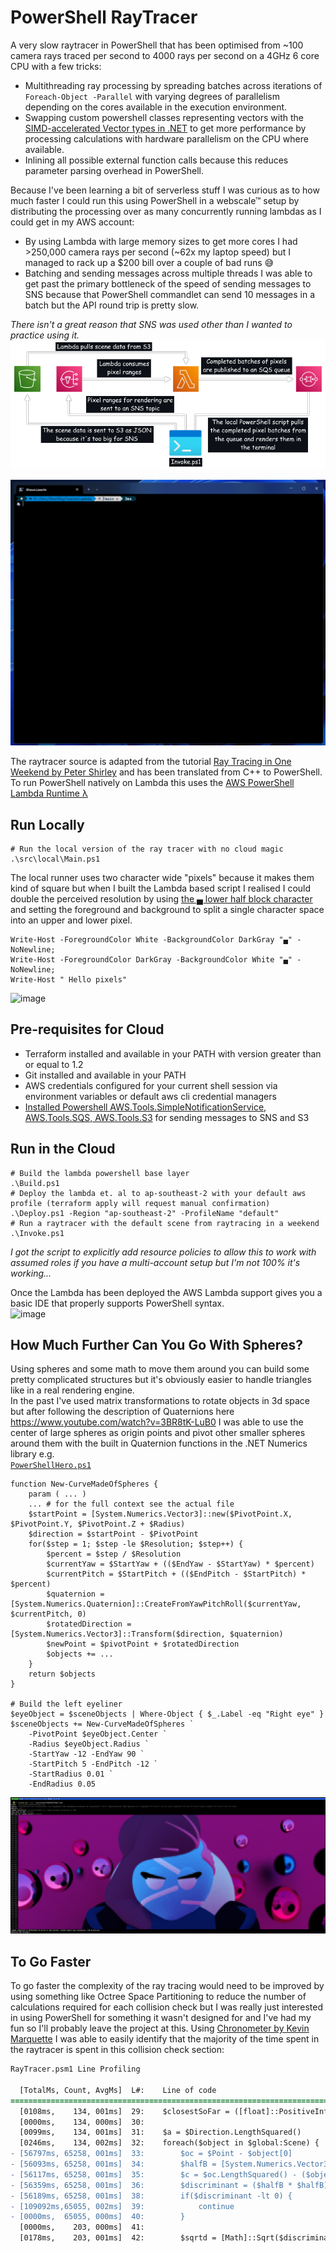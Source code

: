 # PowerShell RayTracer
A very slow raytracer in PowerShell that has been optimised from ~100 camera rays traced per second to 4000 rays per second on a 4GHz 6 core CPU with a few tricks:
 - Multithreading ray processing by spreading batches across iterations of `Foreach-Object -Parallel` with varying degrees of parallelism depending on the cores available in the execution environment.
 - Swapping custom powershell classes representing vectors with the [SIMD-accelerated Vector types in .NET](https://docs.microsoft.com/en-us/dotnet/standard/simd) to get more performance by processing calculations with hardware parallelism on the CPU where available.
 - Inlining all possible external function calls because this reduces parameter parsing overhead in PowerShell.

Because I've been learning a bit of serverless stuff I was curious as to how much faster I could run this using PowerShell in a webscale™ setup by distributing the processing over as many concurrently running lambdas as I could get in my AWS account:  
 - By using Lambda with large memory sizes to get more cores I had >250,000 camera rays per second (~62x my laptop speed) but I managed to rack up a $200 bill over a couple of bad runs 😅
 - Batching and sending messages across multiple threads I was able to get past the primary bottleneck of the speed of sending messages to SNS because that PowerShell commandlet can send 10 messages in a batch but the API round trip is pretty slow.

_There isn't a great reason that SNS was used other than I wanted to practice using it._  
![Crappy Diagram](/artifacts/diagram.png)  

![Crappy Render](/artifacts/render.gif)

The raytracer source is adapted from the tutorial [Ray Tracing in One Weekend by Peter Shirley](https://raytracing.github.io/books/RayTracingInOneWeekend.html) and has been translated from C++ to PowerShell.  
To run PowerShell natively on Lambda this uses the [AWS PowerShell Lambda Runtime λ](https://aws.amazon.com/blogs/compute/introducing-the-powershell-custom-runtime-for-aws-lambda/)

## Run Locally
```pwsh
# Run the local version of the ray tracer with no cloud magic
.\src\local\Main.ps1
```
The local runner uses two character wide "pixels" because it makes them kind of square but when I built the Lambda based script I realised I could double the perceived resolution by using [the ▄ lower half block character](https://en.wikipedia.org/wiki/Block_Elements) and setting the foreground and background to split a single character space into an upper and lower pixel.
```pwsh
Write-Host -ForegroundColor White -BackgroundColor DarkGray "▄" -NoNewline;
Write-Host -ForegroundColor DarkGray -BackgroundColor White "▄" -NoNewline;
Write-Host " Hello pixels"
```
![image](https://user-images.githubusercontent.com/13159458/187947761-a818b1de-f958-4adc-8d8e-8105dd0e666a.png)

## Pre-requisites for Cloud
 - Terraform installed and available in your PATH with version greater than or equal to 1.2
 - Git installed and available in your PATH
 - AWS credentials configured for your current shell session via environment variables or default aws cli credential managers
 - [Installed Powershell AWS.Tools.SimpleNotificationService, AWS.Tools.SQS, AWS.Tools.S3](https://docs.aws.amazon.com/powershell/latest/userguide/pstools-getting-set-up-windows.html) for sending messages to SNS and S3

## Run in the Cloud
```pwsh
# Build the lambda powershell base layer
.\Build.ps1
# Deploy the lambda et. al to ap-southeast-2 with your default aws profile (terraform apply will request manual confirmation)
.\Deploy.ps1 -Region "ap-southeast-2" -ProfileName "default"
# Run a raytracer with the default scene from raytracing in a weekend
.\Invoke.ps1
```
*I got the script to explicitly add resource policies to allow this to work with assumed roles if you have a multi-account setup but I'm not 100% it's working...*

Once the Lambda has been deployed the AWS Lambda support gives you a basic IDE that properly supports PowerShell syntax.  
![image](https://user-images.githubusercontent.com/13159458/187941858-d2970ced-14a1-4067-9cd0-fafd017a8e7b.png)

## How Much Further Can You Go With Spheres?

Using spheres and some math to move them around you can build some pretty complicated structures but it's obviously easier to handle triangles like in a real rendering engine.  
In the past I've used matrix transformations to rotate objects in 3d space but after following the description of Quaternions here https://www.youtube.com/watch?v=3BR8tK-LuB0 I was able to use the center of large spheres as origin points and pivot other smaller spheres around them with the built in Quaternion functions in the .NET Numerics library e.g.  
[`PowerShellHero.ps1`](src/scenes/PowerShellHero.ps1)
```pwsh
function New-CurveMadeOfSpheres {
    param ( ... )
    ... # for the full context see the actual file
    $startPoint = [System.Numerics.Vector3]::new($PivotPoint.X, $PivotPoint.Y, $PivotPoint.Z + $Radius)
    $direction = $startPoint - $PivotPoint
    for($step = 1; $step -le $Resolution; $step++) {
        $percent = $step / $Resolution
        $currentYaw = $StartYaw + (($EndYaw - $StartYaw) * $percent)
        $currentPitch = $StartPitch + (($EndPitch - $StartPitch) * $percent)
        $quaternion = [System.Numerics.Quaternion]::CreateFromYawPitchRoll($currentYaw, $currentPitch, 0)
        $rotatedDirection = [System.Numerics.Vector3]::Transform($direction, $quaternion)
        $newPoint = $pivotPoint + $rotatedDirection
        $objects += ...
    }
    return $objects
}

# Build the left eyeliner
$eyeObject = $sceneObjects | Where-Object { $_.Label -eq "Right eye" }
$sceneObjects += New-CurveMadeOfSpheres `
    -PivotPoint $eyeObject.Center `
    -Radius $eyeObject.Radius `
    -StartYaw -12 -EndYaw 90 `
    -StartPitch 5 -EndPitch -12 `
    -StartRadius 0.01 `
    -EndRadius 0.05
```

![Crappy Diagram](/artifacts/pwshhero.png)  

## To Go Faster
To go faster the complexity of the ray tracing would need to be improved by using something like Octree Space Partitioning to reduce the number of calculations required for each collision check but I was really just interested in using PowerShell for something it wasn't designed for and I've had my fun so I'll probably leave the project at this. Using [Chronometer by Kevin Marquette](https://github.com/KevinMarquette/Chronometer) I was able to easily identify that the majority of the time spent in the raytracer is spent in this collision check section:
```diff
RayTracer.psm1 Line Profiling

  [TotalMs, Count, AvgMs]  L#:    Line of code
=============================================================================================
  [0108ms,    134, 001ms]  29:    $closestSoFar = ([float]::PositiveInfinity)
  [0000ms,    134, 000ms]  30:
  [0099ms,    134, 001ms]  31:    $a = $Direction.LengthSquared()
  [0246ms,    134, 002ms]  32:    foreach($object in $global:Scene) {
- [56797ms, 65258, 001ms]  33:        $oc = $Point - $object[0]
- [56093ms, 65258, 001ms]  34:        $halfB = [System.Numerics.Vector3]::Dot($oc, $Direction)
- [56117ms, 65258, 001ms]  35:        $c = $oc.LengthSquared() - ($object[1] * $object[1])
- [56359ms, 65258, 001ms]  36:        $discriminant = ($halfB * $halfB) - ($a * $c)
- [56189ms, 65258, 001ms]  38:        if($discriminant -lt 0) {
- [109092ms,65055, 002ms]  39:            continue
- [0000ms,  65055, 000ms]  40:        }
  [0000ms,    203, 000ms]  41:
  [0178ms,    203, 001ms]  42:        $sqrtd = [Math]::Sqrt($discriminant)
```

